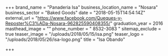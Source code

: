 +++
brand_name = "Panaderia Isa"
business_location_name = "Nosara"
business_sector = "Baked Goods"
date = "2018-05-15T14:54:14Z"
external_url = "https://www.facebook.com/Queques-y-Reposter%C3%ADa-Nosara-962825590408355/"
graduation_year = 2016
masthead_image = ""
phone_number = " 8532-3083 "
sitemap_exclude = true
teaser_image = "/uploads/2018/05/15/isa.png"
teaser_logo = "/uploads/2018/05/26/isa-logo.png"
title = "Isa Obando"

+++
